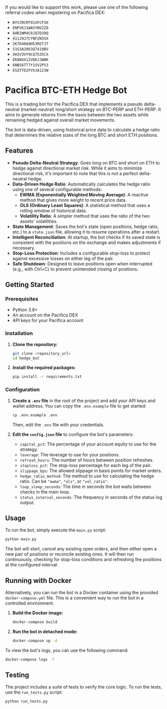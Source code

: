 If you would like to support this work, please use one of the following referral codes when registering on Pacifica DEX:

- `BYVJRCM791XFCF5K`
- `ENPVKJ1WAVYNV2Z0`
- `6HR2WM4C0JQ7D39Q`
- `411J9J7CYNFZN3SX`
- `2K7D40A9H53M2TJT`
- `S1G3A2063Q7410BV`
- `XH2V3VY9CQ7535CX`
- `EK8NXX12VDKJJWNK`
- `6NBS6TT7Y1SV2P53`
- `E5ZYTD2FVXJA123W`

# Pacifica BTC-ETH Hedge Bot

This is a trading bot for the Pacifica DEX that implements a pseudo delta-neutral (market-neutral) long/short strategy on BTC-PERP and ETH-PERP. It aims to generate returns from the basis between the two assets while remaining hedged against overall market movements.

The bot is data-driven, using historical price data to calculate a hedge ratio that determines the relative sizes of the long BTC and short ETH positions.

## Features

- **Pseudo Delta-Neutral Strategy**: Goes long on BTC and short on ETH to hedge against directional market risk. While it aims to minimize directional risk, it's important to note that this is not a perfect delta-neutral hedge.
- **Data-Driven Hedge Ratio**: Automatically calculates the hedge ratio using one of several configurable methods:
    - **EWMA (Exponentially Weighted Moving Average)**: A reactive method that gives more weight to recent price data.
    - **OLS (Ordinary Least Squares)**: A statistical method that uses a rolling window of historical data.
    - **Volatility Ratio**: A simpler method that uses the ratio of the two assets' volatilities.
- **State Management**: Saves the bot's state (open positions, hedge ratio, etc.) to a `state.json` file, allowing it to resume operations after a restart.
- **Intelligent Reconciliation**: At startup, the bot checks if its saved state is consistent with the positions on the exchange and makes adjustments if necessary.
- **Stop-Loss Protection**: Includes a configurable stop-loss to protect against excessive losses on either leg of the pair.
- **Safe Shutdown**: Designed to leave positions open when interrupted (e.g., with Ctrl+C) to prevent unintended closing of positions.

## Getting Started

### Prerequisites

- Python 3.8+
- An account on the Pacifica DEX
- API keys for your Pacifica account

### Installation

1.  **Clone the repository:**
    ```bash
    git clone <repository_url>
    cd hedge_bot
    ```

2.  **Install the required packages:**
    ```bash
    pip install -r requirements.txt
    ```

### Configuration

1.  **Create a `.env` file** in the root of the project and add your API keys and wallet address. You can copy the `.env.example` file to get started:
    ```bash
    cp .env.example .env
    ```
    Then, edit the `.env` file with your credentials.

2.  **Edit the `config.json` file** to configure the bot's parameters:
    - `capital_pct`: The percentage of your account equity to use for the strategy.
    - `leverage`: The leverage to use for your positions.
    - `refresh_hours`: The number of hours between position refreshes.
    - `stoploss_pct`: The stop-loss percentage for each leg of the pair.
    - `slippage_bps`: The allowed slippage in basis points for market orders.
    - `hedge_ratio_method`: The method to use for calculating the hedge ratio. Can be `"ewma"`, `"ols"`, or `"vol_ratio"`.
    - `loop_sleep_seconds`: The time in seconds the bot waits between checks in the main loop.
    - `status_interval_seconds`: The frequency in seconds of the status log output.

## Usage

To run the bot, simply execute the `main.py` script:

```bash
python main.py
```

The bot will start, cancel any existing open orders, and then either open a new pair of positions or reconcile existing ones. It will then run continuously, checking for stop-loss conditions and refreshing the positions at the configured interval.

## Running with Docker

Alternatively, you can run the bot in a Docker container using the provided `docker-compose.yml` file. This is a convenient way to run the bot in a controlled environment.

1.  **Build the Docker image:**
    ```bash
    docker-compose build
    ```

2.  **Run the bot in detached mode:**
    ```bash
    docker-compose up -d
    ```

To view the bot's logs, you can use the following command:
```bash
docker-compose logs -f
```

## Testing

The project includes a suite of tests to verify the core logic. To run the tests, use the `run_tests.py` script:

```bash
python run_tests.py
```